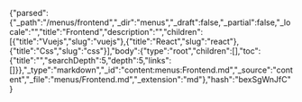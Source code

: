 {"parsed":{"_path":"/menus/frontend","_dir":"menus","_draft":false,"_partial":false,"_locale":"","title":"Frontend","description":"","children":[{"title":"Vuejs","slug":"vuejs"},{"title":"React","slug":"react"},{"title":"Css","slug":"css"}],"body":{"type":"root","children":[],"toc":{"title":"","searchDepth":5,"depth":5,"links":[]}},"_type":"markdown","_id":"content:menus:Frontend.md","_source":"content","_file":"menus/Frontend.md","_extension":"md"},"hash":"bexSgWnJfC"}